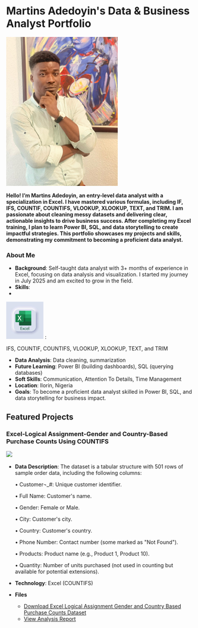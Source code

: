 # Martins Adedoyin's Data & Business Analyst Portfolio

<img src="https://github.com/adedoyinmartins1/Martins-Adedoyin/blob/main/martins%20pix.jpg" alt="Headshot" width="300">

**Hello! I’m Martins Adedoyin, an entry-level data analyst with a specialization in Excel. I have mastered various formulas, including IF, IFS, COUNTIF, COUNTIFS, VLOOKUP, XLOOKUP, TEXT, and TRIM. I am passionate about cleaning messy datasets and delivering clear, actionable insights to drive business success. After completing my Excel training, I plan to learn Power BI, SQL, and data storytelling to create impactful strategies. This portfolio showcases my projects and skills, demonstrating my commitment to becoming a proficient data analyst.**
 
### About Me
- **Background**: Self-taught data analyst with 3+ months of experience in Excel, focusing on data analysis and visualization. I started my journey in July 2025 and am excited to grow in the field.
- **Skills**:
- 
  
  <img src="https://github.com/adedoyinmartins1/Martins-Adedoyin/blob/main/excel%20logo1.jpg" alt="Headshot" width="100"> :
  
  IFS, COUNTIF, COUNTIFS, VLOOKUP, XLOOKUP, TEXT, and TRIM
  - **Data Analysis**: Data cleaning, summarization
  - **Future Learning**: Power BI (building dashboards), SQL (querying databases)
  - **Soft Skills**: Communication, Attention To Details, Time Management
- **Location**: Ilorin, Nigeria
- **Goals**: To become a proficient data analyst skilled in Power BI, SQL, and data storytelling for business impact.

## Featured Projects

### Excel-Logical Assignment-Gender and Country-Based Purchase Counts Using COUNTIFS

<img src="https://github.com/adedoyinmartins1/Excel-Logical-Assignment-Gender-and-Country-Based-Purchase-Counts-Using-COUNTIFS/blob/main/Excel-Logical%20Assignment-Gender%20and%20Country-Based%20Purchase%20Counts%20Using%20COUNTIFS.xlsx" width="250">

- **Data Description**:
  The dataset is a tabular structure with 501 rows of sample order data, including the following columns:

  •	Customer¬_#: Unique customer identifier.

  •	Full Name: Customer's name.

  •	Gender: Female or Male.

  •	City: Customer's city.

  •	Country: Customer's country.

  •	Phone Number: Contact number (some marked as "Not Found").

  •	Products: Product name (e.g., Product 1, Product 10).

  •	Quantity: Number of units purchased (not used in counting but available for potential extensions).
  
- **Technology**: Excel (COUNTIFS)

- **Files** 
  - [Download Excel Logical Assignment Gender and Country Based Purchase Counts Dataset](files/https://1drv.ms/x/c/6d38c81520e0562d/EaxOmb1sOQ1JqAhmiG7s9mcBYxkIFCr976QHXkBNLr-nPg?e=Nk06Mu)
  - [View Analysis Report](files/customer-report.pdf)

